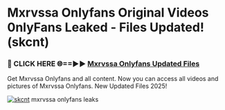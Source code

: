 # Mxrvssa Onlyfans Original Videos 0nlyFans Leaked - Files Updated! (skcnt)

<h3>🔴 CLICK HERE 🌐==►► <a href="https://tinyurl.com/ms9xzufz" rel="nofollow">Mxrvssa Onlyfans Updated Files</a></h3>

Get Mxrvssa Onlyfans and all content. Now you can access all videos and pictures of Mxrvssa Onlyfans. New Updated Files 2025!

[![skcnt](https://i.imgur.com/ppqm5kG.gif)](https://tinyurl.com/ms9xzufz)
mxrvssa onlyfans leaks